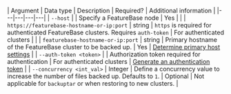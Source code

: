 | Argument | Data type | Description | Required? | Additional information |
|---|---|---|---|
| `--host` |  | Specify a FeatureBase node | Yes |  |
| `https://featurebase-hostname-or-ip:port` | string | `https` is required for authenticated FeatureBase clusters. Requires `auth-token` | For authenticated clusters |  |
| `featurebase-hostname-or-ip:port` | string | Primary hostname of the FeatureBase cluster to be backed up. | Yes | [Determine primary host settings](#determine-primary-host) |
| `--auth-token <token>` |   | Authorization token required for authentication | For authenticated clusters | [Generate an authentication token](/docs/community/com-auth/com-auth-key) |
| `--concurrency <int_val>` | Integer | Define a concurrency value to increase the number of files backed up. Defaults to `1`. | Optional | Not applicable for `backuptar` or when restoring to new clusters. |